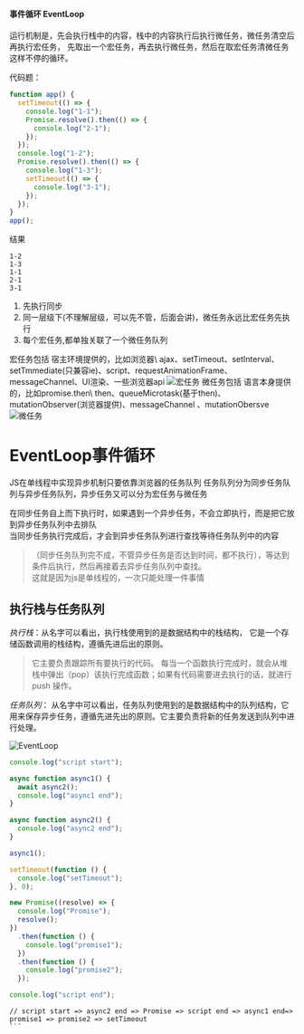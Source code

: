 #### 事件循环 EventLoop

运行机制是，先会执行栈中的内容，栈中的内容执行后执行微任务，微任务清空后再执行宏任务，
先取出一个宏任务，再去执行微任务，然后在取宏任务清微任务这样不停的循环。

代码题：

```JavaScript
function app() {
  setTimeout(() => {
    console.log("1-1");
    Promise.resolve().then(() => {
      console.log("2-1");
    });
  });
  console.log("1-2");
  Promise.resolve().then(() => {
    console.log("1-3");
    setTimeout(() => {
      console.log("3-1");
    });
  });
}
app();
```

结果

```text
1-2
1-3
1-1
2-1
3-1
```

1. 先执行同步
2. 同一层级下(不理解层级，可以先不管，后面会讲)，微任务永远比宏任务先执行
3. 每个宏任务,都单独关联了一个微任务队列

宏任务包括
 宿主环境提供的，比如浏览器\ ajax、setTimeout、setInterval、setTmmediate(只兼容ie)、script、requestAnimationFrame、messageChannel、UI渲染、一些浏览器api
![宏任务](http://www.yoloworld.site:3000/blogpng/%E5%AE%8F%E4%BB%BB%E5%8A%A1.png)
微任务包括
语言本身提供的，比如promise.then\ then、queueMicrotask(基于then)、mutationObserver(浏览器提供)、messageChannel 、mutationObersve
![微任务](http://www.yoloworld.site:3000/blogpng/%E5%BE%AE%E4%BB%BB%E5%8A%A1.png)

# EventLoop事件循环

JS在单线程中实现异步机制只要依靠浏览器的任务队列
任务队列分为同步任务队列与异步任务队列，异步任务又可以分为宏任务与微任务

在同步任务自上而下执行时，如果遇到一个异步任务，不会立即执行，而是把它放到异步任务队列中去排队  
当同步任务执行完成后，才会到异步任务队列进行查找等待任务队列中的内容
>（同步任务队列完不成，不管异步任务是否达到时间，都不执行），等达到条件后执行，然后再接着去异步任务队列中查找。  
这就是因为js是单线程的，一次只能处理一件事情

## 执行栈与任务队列

_执行栈_：从名字可以看出，执行栈使用到的是数据结构中的栈结构， 它是一个存储函数调用的栈结构，遵循先进后出的原则。
> 它主要负责跟踪所有要执行的代码。 每当一个函数执行完成时，就会从堆栈中弹出（pop）该执行完成函数；如果有代码需要进去执行的话，就进行 push 操作。

_任务队列_： 从名字中可以看出，任务队列使用到的是数据结构中的队列结构，它用来保存异步任务，遵循先进先出的原则。它主要负责将新的任务发送到队列中进行处理。

![EventLoop](http://www.yoloworld.site:3000/blogpng/EventLoop.jpeg)

```JavaScript
console.log("script start");

async function async1() {
  await async2();
  console.log("async1 end");
}

async function async2() {
  console.log("async2 end");
}

async1();

setTimeout(function () {
  console.log("setTimeout");
}, 0);

new Promise((resolve) => {
  console.log("Promise");
  resolve();
})
  .then(function () {
    console.log("promise1");
  })
  .then(function () {
    console.log("promise2");
  });

console.log("script end");

```

````
// script start => async2 end => Promise => script end => async1 end=> promise1 => promise2 => setTimeout
```
